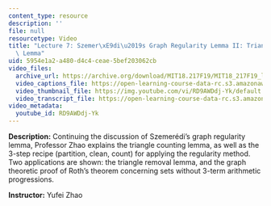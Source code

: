 ```yaml
---
content_type: resource
description: ''
file: null
resourcetype: Video
title: "Lecture 7: Szemer\xE9di\u2019s Graph Regularity Lemma II: Triangle Removal\
  \ Lemma"
uid: 5954e1a2-a480-d4c4-ceae-5bef203062cb
video_files:
  archive_url: https://archive.org/download/MIT18.217F19/MIT18_217F19_lec07_300k.mp4
  video_captions_file: https://open-learning-course-data-rc.s3.amazonaws.com/18-217-graph-theory-and-additive-combinatorics-fall-2019/3898de58cebd5422a171ec5252841530_RD9AWDdj-Yk.vtt
  video_thumbnail_file: https://img.youtube.com/vi/RD9AWDdj-Yk/default.jpg
  video_transcript_file: https://open-learning-course-data-rc.s3.amazonaws.com/18-217-graph-theory-and-additive-combinatorics-fall-2019/af35221ffebbb7bd0989ed90e0b8f9ac_RD9AWDdj-Yk.pdf
video_metadata:
  youtube_id: RD9AWDdj-Yk
---
```


**Description:** Continuing the discussion of Szemerédi’s graph regularity lemma, Professor Zhao explains the triangle counting lemma, as well as the 3-step recipe (partition, clean, count) for applying the regularity method. Two applications are shown: the triangle removal lemma, and the graph theoretic proof of Roth’s theorem concerning sets without 3-term arithmetic progressions.

**Instructor:** Yufei Zhao